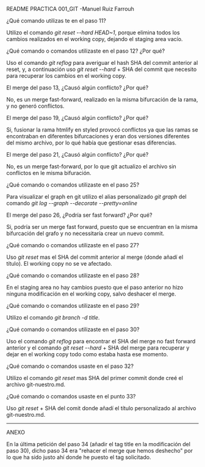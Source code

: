 README PRACTICA 001_GIT -Manuel Ruiz Farrouh

¿Qué comando utilizas te en el paso 11?

   Utilizo el comando *git reset --hard HEAD~1*, porque elimina todos los cambios realizados en el working copy, dejando
   el staging area vacío.

¿Qué comando o comandos utilizaste en el paso 12? ¿Por qué?

   Uso el comando *git reflog* para averiguar el hash SHA del commit anterior al reset, y, a continuación uso *git reset --hard* + SHA 
del commit que necesito para recuperar los cambios en el working copy.

El merge del paso 13, ¿Causó algún conflicto? ¿Por qué?

   No, es un merge fast-forward, realizado en la misma bifurcación de la rama, y no generó conflictos.

El merge del paso 19, ¿Causó algún conflicto? ¿Por qué?

   Si, fusionar la rama htmlify en styled provocó conflictos ya que las ramas se encontraban en diferentes bifurcaciones y eran dos
   versiones diferentes del mismo archivo, por lo qué había que gestionar esas diferencias.

El merge del paso 21, ¿Causó algún conflicto? ¿Por qué?

   No, es un merge fast-forward, por lo que git actualizo el archivo sin conflictos en le misma bifuración.

¿Qué comando o comandos utilizaste en el paso 25?

   Para visualizar el graph en git utilizo el alias personalizado *git graph* del comando *git log --graph --decorate --pretty=online*

El merge del paso 26, ¿Podría ser fast forward? ¿Por qué?

   Si, podría ser un merge fast forward, puesto que se encuentran en la misma bifurcación del grafo y no necessitaría crear un nuevo commit.

¿Qué comando o comandos utilizaste en el paso 27?

   Uso *git reset* mas el SHA del commit anterior al merge (donde añadí el título). El working copy no se ve afectado.

¿Qué comando o comandos utilizaste en el paso 28?

   En el staging area no hay cambios puesto que el paso anterior no hizo ninguna modificación en el working copy, salvo deshacer el merge.

¿Qué comando o comandos utilizaste en el paso 29?

   Utilizo el comando *git branch -d title*.

¿Qué comando o comandos utilizaste en el paso 30?

   Uso el comando *git reflog* para encontrar el SHA del merge no fast forward anterior y el comando *git reset --hard* + SHA del merge para
   recuperar y dejar en el working copy todo como estaba hasta ese momento.

¿Qué comando o comandos usaste en el paso 32?

   Utilizo el comando *git reset* mas SHA del primer commit donde creé el archivo git-nuestro.md.

¿Qué comando o comandos usaste en el punto 33?

   Uso *git reset* + SHA del comit donde añadí el título personalizado al archivo git-nuestro.md.


---------------------------------------------------------------------------------------------------------------------------------------------

ANEXO

En la última petición del paso 34 (añadir el tag title en la modificación del paso 30), dicho paso 34 era "rehacer el merge que hemos deshecho"
por lo que ha sido justo ahí donde he puesto el tag solicitado.


